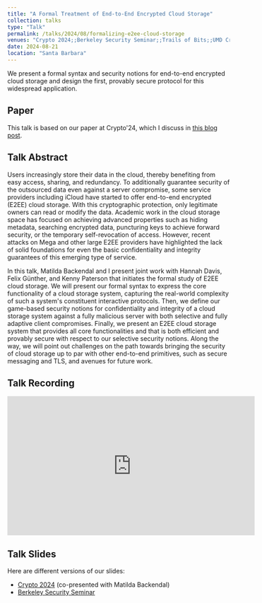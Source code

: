 ```yaml
---
title: "A Formal Treatment of End-to-End Encrypted Cloud Storage"
collection: talks
type: "Talk"
permalink: /talks/2024/08/formalizing-e2ee-cloud-storage
venues: "Crypto 2024;;Berkeley Security Seminar;;Trails of Bits;;UMD Crypto Reading Group"
date: 2024-08-21
location: "Santa Barbara"
---
```


We present a formal syntax and security notions for end-to-end encrypted cloud storage and design the first, provably secure protocol for this widespread application.

## Paper

This talk is based on our paper at Crypto'24, which I discuss in [this blog post](/posts/2024/08/e2ee-cloud-storage-security-notions).

## Talk Abstract

Users increasingly store their data in the cloud, thereby benefiting from easy access, sharing, and redundancy.
To additionally guarantee security of the outsourced data even against a server compromise, some service providers including iCloud have started to offer end-to-end encrypted (E2EE) cloud storage.
With this cryptographic protection, only legitimate owners can read or modify the data.
Academic work in the cloud storage space has focused on achieving advanced properties such as hiding metadata, searching encrypted data, puncturing keys to achieve forward security, or the temporary self-revocation of access.
However, recent attacks on Mega and other large E2EE providers have highlighted the lack of solid foundations for even the basic confidentiality and integrity guarantees of this emerging type of service.

In this talk, Matilda Backendal and I present joint work with Hannah Davis, Felix Günther, and Kenny Paterson that initiates the formal study of E2EE cloud storage.
We will present our formal syntax to express the core functionality of a cloud storage system, capturing the real-world complexity of such a system's constituent interactive protocols. 
Then, we define our game-based security notions for confidentiality and integrity of a cloud storage system against a fully malicious server with both selective and fully adaptive client compromises. 
Finally, we present an E2EE cloud storage system that provides all core functionalities and that is both efficient and provably secure with respect to our selective security notions. 
Along the way, we will point out challenges on the path towards bringing the security of cloud storage up to par with other end-to-end primitives, such as secure messaging and TLS, and avenues for future work.

## Talk Recording

<iframe width="560" height="315" src="https://www.youtube.com/embed/epiON1Kjr8o?si=VIaXXZBng7gYdXFq&amp;start=1106" title="A Formal Treatment of End-to-End Encrypted Cloud Storage" frameborder="0" allow="accelerometer; autoplay; clipboard-write; encrypted-media; gyroscope; picture-in-picture; web-share" referrerpolicy="strict-origin-when-cross-origin" allowfullscreen></iframe>

## Talk Slides

Here are different versions of our slides:
- [Crypto 2024](/files/2024_09_formalizing-e2ee-cloud-storage-crypto.pdf) (co-presented with Matilda Backendal)
- [Berkeley Security Seminar](/files/2024_09_formalizing-e2ee-cloud-storage-Berkeley.pdf)
